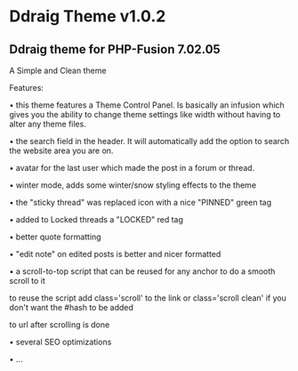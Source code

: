 Ddraig Theme v1.0.2
============
Ddraig theme for PHP-Fusion 7.02.05
-----------------------------------

A Simple and Clean theme

Features:

• this theme features a Theme Control Panel. Is basically an infusion which gives you the ability to change theme
settings like width without having to alter any theme files.

• the search field in the header. It will automatically add the option to search the website area you are on.

• avatar for the last user which made the post in a forum or thread.

• winter mode, adds some winter/snow styling effects to the theme

• the "sticky thread" was replaced icon with a nice "PINNED" green tag

• added to Locked threads a "LOCKED" red tag

• better quote formatting

• "edit note" on edited posts is better and nicer formatted

• a scroll-to-top script that can be reused for any anchor to do a smooth scroll to it

to reuse the script add class='scroll' to the link or class='scroll clean' if you don't want the #hash to be added

to url after scrolling is done

• several SEO optimizations

• ...
